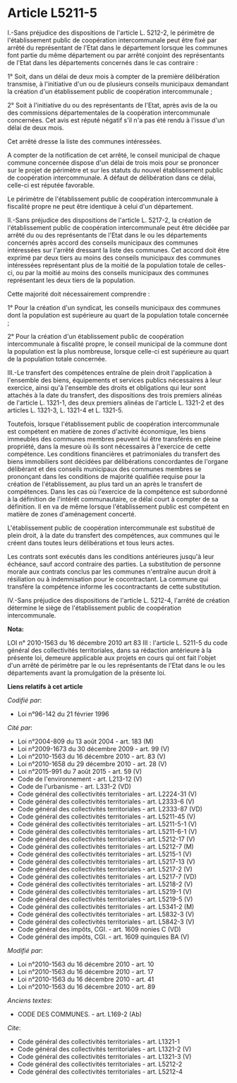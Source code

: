 # Article L5211-5

I.-Sans préjudice des dispositions de l'article L. 5212-2, le périmètre de l'établissement public de coopération
intercommunale peut être fixé par arrêté du représentant de l'Etat dans le département lorsque les communes font partie du
même département ou par arrêté conjoint des représentants de l'Etat dans les départements concernés dans le cas contraire : 

1° Soit, dans un délai de deux mois à compter de la première délibération transmise, à l'initiative d'un ou de plusieurs
conseils municipaux demandant la création d'un établissement public de coopération intercommunale ; 

2° Soit à l'initiative du ou des représentants de l'Etat, après avis de la ou des commissions départementales de la
coopération intercommunale concernées. Cet avis est réputé négatif s'il n'a pas été rendu à l'issue d'un délai de deux mois. 

Cet arrêté dresse la liste des communes intéressées. 

A compter de la notification de cet arrêté, le conseil municipal de chaque commune concernée dispose d'un délai de trois mois
pour se prononcer sur le projet de périmètre et sur les statuts du nouvel établissement public de coopération intercommunale.
A défaut de délibération dans ce délai, celle-ci est réputée favorable. 

Le périmètre de l'établissement public de coopération intercommunale à fiscalité propre ne peut être identique à celui d'un
département. 

II.-Sans préjudice des dispositions de l'article L. 5217-2, la création de l'établissement public de coopération
intercommunale peut être décidée par arrêté du ou des représentants de l'Etat dans le ou les départements concernés après
accord des conseils municipaux des communes intéressées sur l'arrêté dressant la liste des communes. Cet accord doit être
exprimé par deux tiers au moins des conseils municipaux des communes intéressées représentant plus de la moitié de la
population totale de celles-ci, ou par la moitié au moins des conseils municipaux des communes représentant les deux tiers de
la population. 

Cette majorité doit nécessairement comprendre : 

1° Pour la création d'un syndicat, les conseils municipaux des communes dont la population est supérieure au quart de la
population totale concernée ; 

2° Pour la création d'un établissement public de coopération intercommunale à fiscalité propre, le conseil municipal de la
commune dont la population est la plus nombreuse, lorsque celle-ci est supérieure au quart de la population totale
concernée. 

III.-Le transfert des compétences entraîne de plein droit l'application à l'ensemble des biens, équipements et services
publics nécessaires à leur exercice, ainsi qu'à l'ensemble des droits et obligations qui leur sont attachés à la date du
transfert, des dispositions des trois premiers alinéas de l'article L. 1321-1, des deux premiers alinéas de l'article L.
1321-2 et des articles L. 1321-3, L. 1321-4 et L. 1321-5.

Toutefois, lorsque l'établissement public de coopération intercommunale est compétent en matière de zones d'activité
économique, les biens immeubles des communes membres peuvent lui être transférés en pleine propriété, dans la mesure où ils
sont nécessaires à l'exercice de cette compétence. Les conditions financières et patrimoniales du transfert des biens
immobiliers sont décidées par délibérations concordantes de l'organe délibérant et des conseils municipaux des communes
membres se prononçant dans les conditions de majorité qualifiée requise pour la création de l'établissement, au plus tard un
an après le transfert de compétences. Dans les cas où l'exercice de la compétence est subordonné à la définition de l'intérêt
communautaire, ce délai court à compter de sa définition. Il en va de même lorsque l'établissement public est compétent en
matière de zones d'aménagement concerté. 

L'établissement public de coopération intercommunale est substitué de plein droit, à la date du transfert des compétences,
aux communes qui le créent dans toutes leurs délibérations et tous leurs actes. 

Les contrats sont exécutés dans les conditions antérieures jusqu'à leur échéance, sauf accord contraire des parties. La
substitution de personne morale aux contrats conclus par les communes n'entraîne aucun droit à résiliation ou à indemnisation
pour le cocontractant. La commune qui transfère la compétence informe les cocontractants de cette substitution. 

IV.-Sans préjudice des dispositions de l'article L. 5212-4, l'arrêté de création détermine le siège de l'établissement public
de coopération intercommunale.

**Nota:**

LOI n° 2010-1563 du 16 décembre 2010 art 83 III : l'article L. 5211-5 du code général des collectivités territoriales, dans
sa rédaction antérieure à la présente loi, demeure applicable aux projets en cours qui ont fait l'objet d'un arrêté de
périmètre par le ou les représentants de l'Etat dans le ou les départements avant la promulgation de la présente loi.

**Liens relatifs à cet article**

_Codifié par_:

  - Loi n°96-142 du 21 février 1996

_Cité par_:

  - Loi n°2004-809 du 13 août 2004 - art. 183 (M)
  - Loi n°2009-1673 du 30 décembre 2009 - art. 99 (V)
  - Loi n°2010-1563 du 16 décembre 2010 - art. 83 (V)
  - Loi n°2010-1658 du 29 décembre 2010 - art. 28 (V)
  - Loi n°2015-991 du 7 août 2015 - art. 59 (V)
  - Code de l'environnement - art. L213-12 (V)
  - Code de l'urbanisme - art. L331-2 (VD)
  - Code général des collectivités territoriales - art. L2224-31 (V)
  - Code général des collectivités territoriales - art. L2333-6 (V)
  - Code général des collectivités territoriales - art. L2333-87 (VD)
  - Code général des collectivités territoriales - art. L5211-45 (V)
  - Code général des collectivités territoriales - art. L5211-5-1 (V)
  - Code général des collectivités territoriales - art. L5211-6-1 (V)
  - Code général des collectivités territoriales - art. L5212-17 (V)
  - Code général des collectivités territoriales - art. L5212-7 (M)
  - Code général des collectivités territoriales - art. L5215-1 (V)
  - Code général des collectivités territoriales - art. L5217-13 (V)
  - Code général des collectivités territoriales - art. L5217-2 (V)
  - Code général des collectivités territoriales - art. L5217-7 (VD)
  - Code général des collectivités territoriales - art. L5218-2 (V)
  - Code général des collectivités territoriales - art. L5219-1 (V)
  - Code général des collectivités territoriales - art. L5219-5 (V)
  - Code général des collectivités territoriales - art. L5341-2 (M)
  - Code général des collectivités territoriales - art. L5832-3 (V)
  - Code général des collectivités territoriales - art. L5842-3 (V)
  - Code général des impôts, CGI. - art. 1609 nonies C (VD)
  - Code général des impôts, CGI. - art. 1609 quinquies BA (V)

_Modifié par_:

  - Loi n°2010-1563 du 16 décembre 2010 - art. 10
  - Loi n°2010-1563 du 16 décembre 2010 - art. 17
  - Loi n°2010-1563 du 16 décembre 2010 - art. 41
  - Loi n°2010-1563 du 16 décembre 2010 - art. 89

_Anciens textes_:

  - CODE DES COMMUNES. - art. L169-2 (Ab)

_Cite_:

  - Code général des collectivités territoriales - art. L1321-1
  - Code général des collectivités territoriales - art. L1321-2 (V)
  - Code général des collectivités territoriales - art. L1321-3 (V)
  - Code général des collectivités territoriales - art. L5212-2
  - Code général des collectivités territoriales - art. L5212-4
